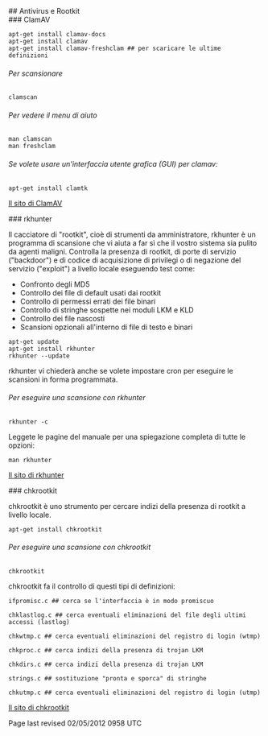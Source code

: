<div id="main-page"></div>
<div class="divider" id="virus-rkits"></div>
## Antivirus e Rootkit

<div class="divider" id="av-clam"></div>
### ClamAV

~~~  
apt-get install clamav-docs  
apt-get install clamav  
apt-get install clamav-freshclam ## per scaricare le ultime definizioni  
~~~

###### Per scansionare

~~~  
clamscan  
~~~

###### Per vedere il menu di aiuto

~~~  
man clamscan  
man freshclam  
~~~

###### Se volete usare un'interfaccia utente grafica (GUI) per clamav:

~~~  
apt-get install clamtk  
~~~

 [Il sito di ClamAV](http://www.clamav.net/) 

<div class="divider" id="rtkts-rkh"></div>
### rkhunter

Il cacciatore di "rootkit", cioè di strumenti da amministratore, rkhunter è un programma di scansione che vi aiuta a far sì che il vostro sistema sia pulito da agenti maligni. Controlla la presenza di rootkit, di porte di servizio ("backdoor") e di codice di acquisizione di privilegi o di negazione del servizio ("exploit") a livello locale eseguendo test come:  
- Confronto degli MD5  
- Controllo dei file di default usati dai rootkit  
- Controllo di permessi errati dei file binari  
- Controllo di stringhe sospette nei moduli LKM e KLD  
- Controllo dei file nascosti  
- Scansioni opzionali all'interno di file di testo e binari  


~~~  
apt-get update  
apt-get install rkhunter  
rkhunter --update  
~~~

rkhunter vi chiederà anche se volete impostare cron per eseguire le scansioni in forma programmata.

###### Per eseguire una scansione con rkhunter

~~~  
rkhunter -c  
~~~

Leggete le pagine del manuale per una spiegazione completa di tutte le opzioni:

~~~  
man rkhunter  
~~~

 [Il sito di rkhunter](http://rkhunter.sourceforge.net/) 

<div class="divider" id="rkits-chrk"></div>
### chkrootkit

chkrootkit è uno strumento per cercare indizi della presenza di rootkit a livello locale.

~~~  
apt-get install chkrootkit  
~~~

###### Per eseguire una scansione con chkrootkit

~~~  
chkrootkit  
~~~

chkrootkit fa il controllo di questi tipi di definizioni:

~~~  
ifpromisc.c ## cerca se l'interfaccia è in modo promiscuo  
~~~

~~~  
chklastlog.c ## cerca eventuali eliminazioni del file degli ultimi accessi (lastlog)  
~~~

~~~  
chkwtmp.c ## cerca eventuali eliminazioni del registro di login (wtmp)  
~~~

~~~  
chkproc.c ## cerca indizi della presenza di trojan LKM  
~~~

~~~  
chkdirs.c ## cerca indizi della presenza di trojan LKM  
~~~

~~~  
strings.c ## sostituzione "pronta e sporca" di stringhe  
~~~

~~~  
chkutmp.c ## cerca eventuali eliminazioni del registro di login (utmp)  
~~~

 [Il sito di chkrootkit](http://www.chkrootkit.org/) 

<div id="rev">Page last revised 02/05/2012 0958 UTC</div>

